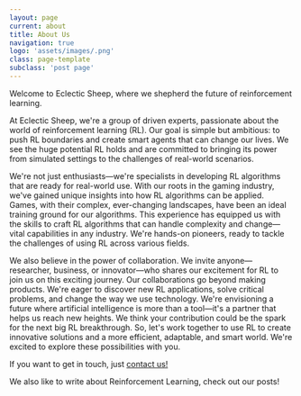 ```yaml
---
layout: page
current: about
title: About Us
navigation: true
logo: 'assets/images/.png'
class: page-template
subclass: 'post page'
---
```


Welcome to Eclectic Sheep, where we shepherd the future of reinforcement learning.

At Eclectic Sheep, we're a group of driven experts, passionate about the world of reinforcement learning (RL). Our goal is simple but ambitious: to push RL boundaries and create smart agents that can change our lives. We see the huge potential RL holds and are committed to bringing its power from simulated settings to the challenges of real-world scenarios.

We're not just enthusiasts—we're specialists in developing RL algorithms that are ready for real-world use. With our roots in the gaming industry, we've gained unique insights into how RL algorithms can be applied. Games, with their complex, ever-changing landscapes, have been an ideal training ground for our algorithms. This experience has equipped us with the skills to craft RL algorithms that can handle complexity and change—vital capabilities in any industry. We're hands-on pioneers, ready to tackle the challenges of using RL across various fields.

We also believe in the power of collaboration. We invite anyone—researcher, business, or innovator—who shares our excitement for RL to join us on this exciting journey. Our collaborations go beyond making products. We're eager to discover new RL applications, solve critical problems, and change the way we use technology. We're envisioning a future where artificial intelligence is more than a tool—it's a partner that helps us reach new heights. We think your contribution could be the spark for the next big RL breakthrough. So, let's work together to use RL to create innovative solutions and a more efficient, adaptable, and smart world. We're excited to explore these possibilities with you.

If you want to get in touch, just <a href="mailto:federico.belotti@orobix.com">contact us!</a>

We also like to write about Reinforcement Learning, check out our posts!
